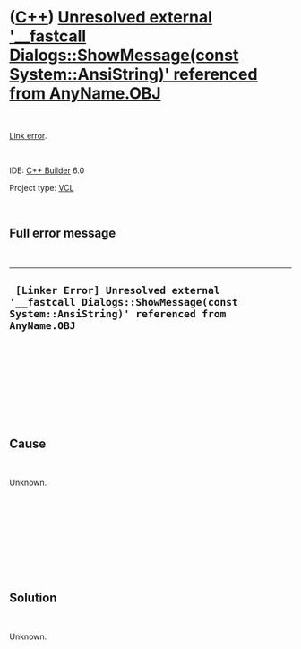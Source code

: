 
 

 

 

 

 

([C++](Cpp.md)) [Unresolved external '\_\_fastcall Dialogs::ShowMessage(const System::AnsiString)' referenced from AnyName.OBJ](CppLinkErrorUnresolvedExternalShowMessage.md)
===============================================================================================================================================================================

 

[Link error](CppLinkError.md).

 

IDE: [C++ Builder](CppBuilder.md) 6.0

Project type: [VCL](CppVcl.md)

 

Full error message
------------------

 

  -------------------------------------------------------------------------------------------------------------------------------
  ` [Linker Error] Unresolved external '__fastcall Dialogs::ShowMessage(const System::AnsiString)' referenced from AnyName.OBJ`
  -------------------------------------------------------------------------------------------------------------------------------

 

 

 

 

 

Cause
-----

 

Unknown.

 

 

 

 

 

Solution
--------

 

Unknown.

 

 

 

 

 

 

